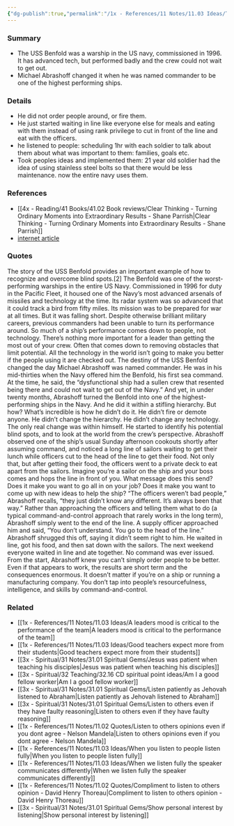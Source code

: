 ```yaml
---
{"dg-publish":true,"permalink":"/1x - References/11 Notes/11.03 Ideas/Teach by example - How Michael Abrashoff turned around the USS Benfold/","title":"Teach by example - How Michael Abrashoff turned around the USS Benfold","noteIcon":""}
---
```



### Summary
- The USS Benfold was a warship in the US navy, commissioned in 1996. It has advanced tech, but performed badly and the crew could not wait to get out.
- Michael Abrashoff changed it when he was named commander to be one of the highest performing ships.

### Details
- He did not order people around, or fire them. 
- He just started waiting in line like everyone else for meals and eating with them instead of using rank privilege to cut in front of the line and eat with the officers.
- he listened to people: scheduling 1hr with each soldier to talk about them about what was important to them: families, goals etc.
- Took peoples ideas and implemented them: 21 year old soldier had the idea of using stainless steel bolts so that there would be less maintenance. now the entire navy uses them.

### References
- [[4x - Reading/41 Books/41.02 Book reviews/Clear Thinking - Turning Ordinary Moments into Extraordinary Results - Shane  Parrish\|Clear Thinking - Turning Ordinary Moments into Extraordinary Results - Shane  Parrish]]
- [internet article](https://www.ishn.com/articles/105127-how-navy-captain-d-michael-abrashoff-turned-his-ship-around)

### Quotes
The story of the USS Benfold provides an important example of how to recognize and overcome blind spots.[2] The Benfold was one of the worst-performing warships in the entire US Navy. Commissioned in 1996 for duty in the Pacific Fleet, it housed one of the Navy’s most advanced arsenals of missiles and technology at the time. Its radar system was so advanced that it could track a bird from fifty miles. Its mission was to be prepared for war at all times. But it was falling short. Despite otherwise brilliant military careers, previous commanders had
been unable to turn its performance around. So much of a ship’s performance comes down to people, not technology. There’s nothing more important for a leader than getting the most out of your crew. Often that comes down to removing obstacles that limit potential. All the technology in the world isn’t going to make you better if the people using it are checked out. The destiny of the USS Benfold changed the day Michael Abrashoff was
named commander. He was in his mid-thirties when the Navy offered him the Benfold, his first sea command. At the time, he said, the “dysfunctional ship had a sullen crew that resented being there and could not wait to get out of the Navy.” And yet, in under twenty months, Abrashoff turned the Benfold into one of the highest-performing ships in the Navy. And he did it within a stifling hierarchy. But how? What’s incredible is how he didn’t do it. He didn’t fire or demote anyone. He didn’t change the hierarchy. He didn’t change any technology. The only real change was within himself. He started to identify his potential blind spots, and to look at the world from the crew’s perspective. Abrashoff observed one of the ship’s usual Sunday afternoon cookouts shortly after assuming command, and noticed a long line of sailors waiting to get their lunch while officers cut to the head of the line to get their food. Not only that, but after getting their food, the officers went to a private deck to eat apart from the sailors. Imagine you’re a sailor on the ship and your boss comes and hops the line in front of you. What message does this send? Does it make you want to go all in on your job? Does it make you want to come up with new ideas to help the ship? “The officers weren’t bad people,” Abrashoff recalls, “they just didn’t know any different. It’s always been that way.” Rather than approaching the officers and telling them what to do (a typical command-and-control approach that rarely works in the long term), Abrashoff simply went to the end of the line. A supply officer approached him and said, “You don’t understand. You go to the head of the line.” Abrashoff shrugged this off, saying it didn’t seem right to him. He waited in line, got his food, and then sat down with the sailors. The next weekend everyone waited in line and ate together. No command was ever issued. From the start, Abrashoff knew you can’t simply order people to be better. Even if that appears to work, the results are short term and the consequences enormous. It doesn’t matter if you’re on a ship or running a manufacturing company. You don’t tap into people’s resourcefulness, intelligence, and skills by command-and-control.


### Related
- [[1x - References/11 Notes/11.03 Ideas/A leaders mood is critical to the performance of the team\|A leaders mood is critical to the performance of the team]]
- [[1x - References/11 Notes/11.03 Ideas/Good teachers expect more from their students\|Good teachers expect more from their students]]
- [[3x - Spiritual/31 Notes/31.01 Spiritual Gems/Jesus was patient when teaching his disciples\|Jesus was patient when teaching his disciples]]
- [[3x - Spiritual/32 Teaching/32.16 CD spiritual point ideas/Am I a good fellow worker\|Am I a good fellow worker]]
- [[3x - Spiritual/31 Notes/31.01 Spiritual Gems/Listen patiently as Jehovah listened to Abraham\|Listen patiently as Jehovah listened to Abraham]]
- [[3x - Spiritual/31 Notes/31.01 Spiritual Gems/Listen to others even if they have faulty reasoning\|Listen to others even if they have faulty reasoning]]
- [[1x - References/11 Notes/11.02 Quotes/Listen to others opinions even if you dont agree - Nelson Mandela\|Listen to others opinions even if you dont agree - Nelson Mandela]]
- [[1x - References/11 Notes/11.03 Ideas/When you listen to people listen fully\|When you listen to people listen fully]]
- [[1x - References/11 Notes/11.03 Ideas/When we listen fully the speaker communicates differently\|When we listen fully the speaker communicates differently]]
- [[1x - References/11 Notes/11.02 Quotes/Compliment to listen to others opinion - David Henry Thoreau\|Compliment to listen to others opinion - David Henry Thoreau]]
- [[3x - Spiritual/31 Notes/31.01 Spiritual Gems/Show personal interest by listening\|Show personal interest by listening]]